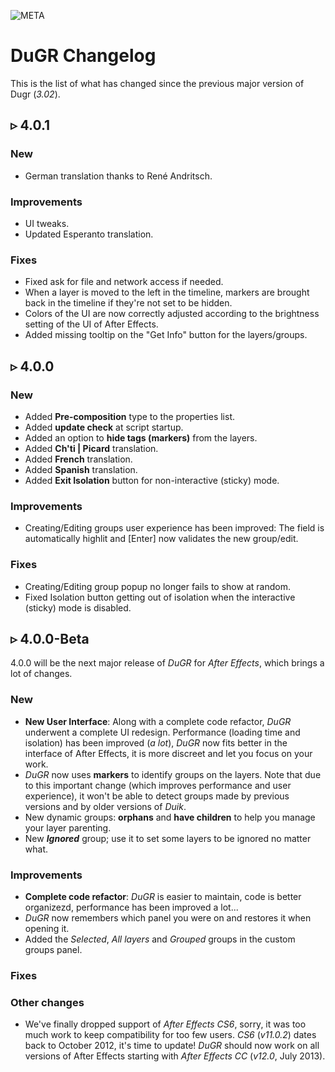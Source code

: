 ![META](license:GNU-FDL;copyright:2021;updated:2021/07/30)

# DuGR Changelog

This is the list of what has changed since the previous major version of Dugr (*3.02*).

## ▹ 4.0.1

### New

- German translation thanks to René Andritsch.

### Improvements

- UI tweaks.
- Updated Esperanto translation.

### Fixes

- Fixed ask for file and network access if needed.
- When a layer is moved to the left in the timeline, markers are brought back in the timeline if they're not set to be hidden.
- Colors of the UI are now correctly adjusted according to the brightness setting of the UI of After Effects.
- Added missing tooltip on the "Get Info" button for the layers/groups.

## ▹ 4.0.0

### New

- Added **Pre-composition** type to the properties list.
- Added **update check** at script startup.
- Added an option to **hide tags (markers)** from the layers.
- Added **Ch'ti | Picard** translation.
- Added **French** translation.
- Added **Spanish** translation.
- Added **Exit Isolation** button for non-interactive (sticky) mode.

### Improvements

- Creating/Editing groups user experience has been improved: The field is automatically highlit and [Enter] now validates the new group/edit.

### Fixes

- Creating/Editing group popup no longer fails to show at random.
- Fixed Isolation button getting out of isolation when the interactive (sticky) mode is disabled.

## ▹ 4.0.0-Beta

4.0.0 will be the next major release of *DuGR* for *After Effects*, which brings a lot of changes.

### New

- **New User Interface**: Along with a complete code refactor, *DuGR* underwent a complete UI redesign. Performance (loading time and isolation) has been improved (*a lot*), *DuGR* now fits better in the interface of After Effects, it is more discreet and let you focus on your work.
- *DuGR* now uses **markers** to identify groups on the layers. Note that due to this important change (which improves performance and user experience), it won't be able to detect groups made by previous versions and by older versions of *Duik*.
- New dynamic groups: **orphans** and **have children** to help you manage your layer parenting.
- New ***Ignored*** group; use it to set some layers to be ignored no matter what.

### Improvements

- **Complete code refactor**: *DuGR* is easier to maintain, code is better organizezd, performance has been improved a lot...
- *DuGR* now remembers which panel you were on and restores it when opening it.
- Added the *Selected*, *All layers* and *Grouped* groups in the custom groups panel.

### Fixes

### Other changes

- We've finally dropped support of *After Effects CS6*, sorry, it was too much work to keep compatibility for too few users. *CS6* (*v11.0.2*) dates back to October 2012, it's time to update! *DuGR* should now work on all versions of After Effects starting with *After Effects CC* (*v12.0*, July 2013).